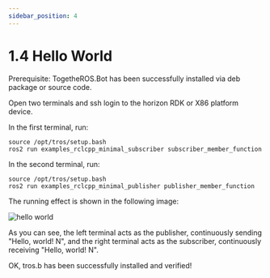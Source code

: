 ```yaml
---
sidebar_position: 4
---
```

# 1.4 Hello World

Prerequisite: TogetheROS.Bot has been successfully installed via deb package or source code.

Open two terminals and ssh login to the horizon RDK or X86 platform device.

In the first terminal, run:

```shell
source /opt/tros/setup.bash
ros2 run examples_rclcpp_minimal_subscriber subscriber_member_function
```

In the second terminal, run:

```shell
source /opt/tros/setup.bash
ros2 run examples_rclcpp_minimal_publisher publisher_member_function
```

The running effect is shown in the following image:

![hello world](./image/hello_world/hello_world.png "hello world")

As you can see, the left terminal acts as the publisher, continuously sending "Hello, world! N", and the right terminal acts as the subscriber, continuously receiving "Hello, world! N".

OK, tros.b has been successfully installed and verified!